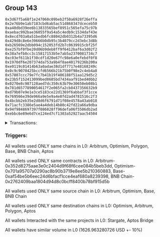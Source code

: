 ## Group 143

```0xd39a16ebf4989e168d00e6a8f5a6bd657acbff62
0x3d67f5a68f1e247060c09beb2f50a6928f26effa
0x2e76b9e1ab7183cbd6ab5ac51d868347dceceb50
0xa40dbd39ee6b13833565bef8951c565efa75c97b
0xaebac992bae36055f9a54a5c4edb9c1534daf43e
0x8ecd703a0a51bedb6fc88042db0312b4a73395d6
0x429d8c8e6e39666b0db95c3b4079cc2d3ebc3d8b
0xb26569e2dbb094c152053fd2b7c0639915cbf25f
0xe257bf0fbe20d06b9deb8ff9f6412baf6a3d02f2
0x38a7efb8cc3c15817153b5e7ab5a2370081734c7
0xc03ef611b1f30cdf1d20e67fc98e6a0efebdf0f8
0x1970df6e207374da753a9b4f8ae40179236b200a
0xe0119c01414b63a0adae38d1df7717e48168249c
0x0c9c9070425bccfd6566b21b75b0f98e2c4eb4a8
0x57807ccc79e7fc7b41b19f406188f51aa129d5c2
0x23b5f152413099bed8685bd7434aaf91bed40bb2
0x0270e8c987128aed7dc350c63b79e30650eb08b1
0x781d6577890054617f2e065fa2cb8437356632b9
0xd79b07e9e1e3ce5183ce22d1369f6abbaf3f1cce
0x769566e39de966a9e5e9a4e8fd2ad4781516c2f3
0x4bcbb2eb35e2d8d6f6791d71f08e4578a43ab018
0x71acfc3386e5ae4a4deb14b80c42fd22a66a9dba
0x94f9848697397f086828ff96defa06f5506db2ad
0xebbc6e89e6d7ce124ed7cf1303a52927aac54504
```
<details>
<summary>Transactions:</summary>

Hashes: 

Wallet: 0xd39a16ebf4989e168d00e6a8f5a6bd657acbff62

       Hash: 0x620511bd89b34d0551671f386c99d8884ddf2f833ea29119066d7eb63fded926
         - source chain: Arbitrum
         - destination chain: Optimism
         - project: Stargate
         - contract: 0x352d8275aae3e0c2404d9f68f6cee084b5beb3dd
         - value USD: 321.185557278
       Hash: 0x39a47c6ddd9c1a4a387a9bbac7a7e51ede13574b726c6a35369ea6a0b24cdccd
         - source chain: Optimism
         - destination chain: Arbitrum
         - project: Stargate
         - contract: 0x701a95707a0290ac8b90b3719e8ee5b210360883
         - value USD: 318.513889537
       Hash: 0x0829069679c0d35658c1bf9f82b8a5a758aa92f74edfc5ecaf372eebc3cb0d13
         - source chain: Arbitrum
         - destination chain: Polygon
         - project: Stargate
         - contract: 0x352d8275aae3e0c2404d9f68f6cee084b5beb3dd
         - value USD: 1.11522218
       Hash: 0x8dc9f48f9365814225636035ee3be55a599989f689367560ef4cf1e8dee7cf73
         - source chain: Arbitrum
         - destination chain: Optimism
         - project: Stargate
         - contract: 0x352d8275aae3e0c2404d9f68f6cee084b5beb3dd
         - value USD: 967.369696506
       Hash: 0xfd472240bbad68d55da0f670a67dc3ad3bd762bf6089717aa3e5c486b750d489
         - source chain: Base
         - destination chain: Arbitrum
         - project: Stargate
         - contract: 0xaf54be5b6eec24d6bfacf1cce4eaf680a8239398
         - value USD: 18.778915225
       Hash: 0x5e4ba22e03b801181613a72e4abd4827e1be6e4f0c20c8da3103982dc7b0b44d
         - source chain: BNB Chain
         - destination chain: Aptos
         - project: Aptos Bridge
         - contract: 0x2762409baa1804d94d8c0bcff8400b78bf915d5b
Wallet: 0x3d67f5a68f1e247060c09beb2f50a6928f26effa

       Hash:0x722aa860fdbae15cb9123a7366582c062853e7e46dd26433be3d5abeb4801fe6
         - source chain: Arbitrum
         - destination chain: Optimism
         - project: Stargate
         - contract: 0x352d8275aae3e0c2404d9f68f6cee084b5beb3dd
         - value USD: 319.364765948
       Hash:0x281572e9c970fc7a828ddbbc4ba2d1b2fb2fa518a7f4327b862f52dbcaa60fdf
         - source chain: Optimism
         - destination chain: Arbitrum
         - project: Stargate
         - contract: 0x701a95707a0290ac8b90b3719e8ee5b210360883
         - value USD: 316.739438899
       Hash:0xe47f71aee2ee6929023934195688f583dd33c8b444d4fa0f45e7c84a2bcf4dfe
         - source chain: Arbitrum
         - destination chain: Optimism
         - project: Stargate
         - contract: 0x352d8275aae3e0c2404d9f68f6cee084b5beb3dd
         - value USD: 14.977204696
       Hash:0xcd69817279223645aabf89a1e45268f261b333d0e1619cbf5cc1cc5584e7bb3f
         - source chain: Optimism
         - destination chain: Arbitrum
         - project: Stargate
         - contract: 0x701a95707a0290ac8b90b3719e8ee5b210360883
         - value USD: 13.405252535
       Hash:0x434ad77c8b2da0d4ba60b6dec98fcab62cbccd5b403eb038a1e5ca57be65e39f
         - source chain: Arbitrum
         - destination chain: Polygon
         - project: Stargate
         - contract: 0x352d8275aae3e0c2404d9f68f6cee084b5beb3dd
         - value USD: 1.054898983
       Hash:0x1a32dbf5c9b46896a84257becbdfc1ddb5247df359f69b5141a034be65a2bc58
         - source chain: Arbitrum
         - destination chain: Optimism
         - project: Stargate
         - contract: 0x352d8275aae3e0c2404d9f68f6cee084b5beb3dd
         - value USD: 967.286071225
       Hash:0x6d014f61c2dec411a83139251ed7d77dbd06f84b8954bd5d67f5de96bec458df
         - source chain: Base
         - destination chain: Arbitrum
         - project: Stargate
         - contract: 0xaf54be5b6eec24d6bfacf1cce4eaf680a8239398
         - value USD: 19.567944071
       Hash:0x082a1cd1f6729f09e7a5e4ffa30877d463219dcdbc3c0d882f217ebbaef0e909
         - source chain: BNB Chain
         - destination chain: Aptos
         - project: Aptos Bridge
         - contract: 0x2762409baa1804d94d8c0bcff8400b78bf915d5b
Wallet: 0x2e76b9e1ab7183cbd6ab5ac51d868347dceceb50

       Hash:0xc0ea2d71cc721fccc936e51c04b049a0cf78a72292393d8939193cda65e925f2
         - source chain: Arbitrum
         - destination chain: Optimism
         - project: Stargate
         - contract: 0x352d8275aae3e0c2404d9f68f6cee084b5beb3dd
         - value USD: 329.845313141
       Hash:0xcad00e30999c433aa4e0ffca11a12bd4fff23df16650b9bc5cef850d2d9dabb7
         - source chain: Optimism
         - destination chain: Arbitrum
         - project: Stargate
         - contract: 0x701a95707a0290ac8b90b3719e8ee5b210360883
         - value USD: 327.386142727
       Hash:0x2ea6c0d99aee7d8c477b735acab693cc86e3cfb1ed702de0388b8db09a13e5fa
         - source chain: Arbitrum
         - destination chain: Optimism
         - project: Stargate
         - contract: 0x352d8275aae3e0c2404d9f68f6cee084b5beb3dd
         - value USD: 13.354586498
       Hash:0x12b4ca72c0e34ac5e6e21be60296b5eef911b4df3aa83363c201bcca856b3bb1
         - source chain: Optimism
         - destination chain: Arbitrum
         - project: Stargate
         - contract: 0x701a95707a0290ac8b90b3719e8ee5b210360883
         - value USD: 11.654075089
       Hash:0x5eecb5d49aaf5fc08e9edd08ba5c6ffac2017126cb4b352a2e3ad670e4e2161d
         - source chain: Arbitrum
         - destination chain: Polygon
         - project: Stargate
         - contract: 0x352d8275aae3e0c2404d9f68f6cee084b5beb3dd
         - value USD: 1.033406982
       Hash:0xce8118ec756151fae132680d79b8a478c88141eb5d89eef0221c30d74b85cff5
         - source chain: Arbitrum
         - destination chain: Optimism
         - project: Stargate
         - contract: 0x352d8275aae3e0c2404d9f68f6cee084b5beb3dd
         - value USD: 967.568306547
       Hash:0x50f1edc2feda177dcc7a3d5e4480ffc8d08f2f2396d70ee87470c9833646947b
         - source chain: Base
         - destination chain: Arbitrum
         - project: Stargate
         - contract: 0xaf54be5b6eec24d6bfacf1cce4eaf680a8239398
         - value USD: 19.72744446
       Hash:0x11b3312daa39b1b7dabcefae97f2af670ef5d82e12cee4b483dc89b28145edaf
         - source chain: BNB Chain
         - destination chain: Aptos
         - project: Aptos Bridge
         - contract: 0x2762409baa1804d94d8c0bcff8400b78bf915d5b
Wallet: 0xa40dbd39ee6b13833565bef8951c565efa75c97b

       Hash:0x18d1471dc70d7bad146d732ee2734758ce28895ded16254728f66148520efb71
         - source chain: Arbitrum
         - destination chain: Optimism
         - project: Stargate
         - contract: 0x352d8275aae3e0c2404d9f68f6cee084b5beb3dd
         - value USD: 322.007058092
       Hash:0xdb27842e3ca8f2da45aacab626caf6d7c998ace54de5e78a1adace8c2001b4cf
         - source chain: Optimism
         - destination chain: Arbitrum
         - project: Stargate
         - contract: 0x701a95707a0290ac8b90b3719e8ee5b210360883
         - value USD: 319.401114856
       Hash:0x64c9627b4e206becbea5786f0d3891cdcab5b0f9f70aad9982c923d7cd9d56fe
         - source chain: Arbitrum
         - destination chain: Optimism
         - project: Stargate
         - contract: 0x352d8275aae3e0c2404d9f68f6cee084b5beb3dd
         - value USD: 9.91789983
       Hash:0xf5172292cfa1d269a802282f9c0ed481459f9941375bcda354b40c87e2bcf5bf
         - source chain: Optimism
         - destination chain: Arbitrum
         - project: Stargate
         - contract: 0x701a95707a0290ac8b90b3719e8ee5b210360883
         - value USD: 8.375062352
       Hash:0xbcf8e36a7c32d07ea287c6498c57f6ccc3c670b15e705c026a7874b97c06d1ed
         - source chain: Arbitrum
         - destination chain: Polygon
         - project: Stargate
         - contract: 0x352d8275aae3e0c2404d9f68f6cee084b5beb3dd
         - value USD: 1.041852589
       Hash:0x221b093d659199f48a6f0c46adb4688332c07b56e858a2828d0f7ca89fa37260
         - source chain: Arbitrum
         - destination chain: Optimism
         - project: Stargate
         - contract: 0x352d8275aae3e0c2404d9f68f6cee084b5beb3dd
         - value USD: 966.142998813
       Hash:0x8215dcf29f8138765e4b1b9ad1ef602784134fe5475facc146dbe54af3a19e87
         - source chain: Base
         - destination chain: Arbitrum
         - project: Stargate
         - contract: 0xaf54be5b6eec24d6bfacf1cce4eaf680a8239398
         - value USD: 19.72744321
       Hash:0x75e92576ddda65292a6cb0ebba3208a6eb0f9543b4e7f68fcf35d098b0787a83
         - source chain: BNB Chain
         - destination chain: Aptos
         - project: Aptos Bridge
         - contract: 0x2762409baa1804d94d8c0bcff8400b78bf915d5b
Wallet: 0xaebac992bae36055f9a54a5c4edb9c1534daf43e

       Hash:0xb151bc5780268aa4e1e22143f79e5516c53bb704af07044bfbbe77c6d982e47f
         - source chain: Arbitrum
         - destination chain: Optimism
         - project: Stargate
         - contract: 0x352d8275aae3e0c2404d9f68f6cee084b5beb3dd
         - value USD: 313.026631539
       Hash:0x5a251e5277001c5eb52d7754bd51270a27577ee56a07e695efc515ce51eb07d4
         - source chain: Optimism
         - destination chain: Arbitrum
         - project: Stargate
         - contract: 0x701a95707a0290ac8b90b3719e8ee5b210360883
         - value USD: 310.528861665
       Hash:0xfb5c3f636155265776311b47084afc394fcfcead88d6116d617d3e7f16d29463
         - source chain: Arbitrum
         - destination chain: Optimism
         - project: Stargate
         - contract: 0x352d8275aae3e0c2404d9f68f6cee084b5beb3dd
         - value USD: 9.918131189
       Hash:0xbe3d89ac1aea0ad474a88ff737a62bdff7497d41eb420e240ee401dcc09e6d4a
         - source chain: Optimism
         - destination chain: Arbitrum
         - project: Stargate
         - contract: 0x701a95707a0290ac8b90b3719e8ee5b210360883
         - value USD: 9.254797039
       Hash:0x9e0f8c5f3fc1bdedf729fc8ccdf2fcb9bbf5ec65a328872535d391618dcfd57c
         - source chain: Arbitrum
         - destination chain: Polygon
         - project: Stargate
         - contract: 0x352d8275aae3e0c2404d9f68f6cee084b5beb3dd
         - value USD: 1.165834829
       Hash:0x0fc8b83d91e30d05165f378e20ac06a44ba940f7b8f9be54f847b924bf9d93ba
         - source chain: Arbitrum
         - destination chain: Optimism
         - project: Stargate
         - contract: 0x352d8275aae3e0c2404d9f68f6cee084b5beb3dd
         - value USD: 967.599666027
       Hash:0x9def36bce26465ad6c31ca97ad176396c468b8d5f5b390ec37a58af0aac2c5b4
         - source chain: Base
         - destination chain: Arbitrum
         - project: Stargate
         - contract: 0xaf54be5b6eec24d6bfacf1cce4eaf680a8239398
         - value USD: 19.567950846
       Hash:0x76bebf3b09877bab59dd93f28bf63ee6088fe0e9feb1e15c9ae10bf3f066540c
         - source chain: BNB Chain
         - destination chain: Aptos
         - project: Aptos Bridge
         - contract: 0x2762409baa1804d94d8c0bcff8400b78bf915d5b
Wallet: 0x8ecd703a0a51bedb6fc88042db0312b4a73395d6

       Hash:0xdbdd27c1de4f50202def1aede8981ac41dd29da020b2269243d2690c0330d710
         - source chain: Arbitrum
         - destination chain: Optimism
         - project: Stargate
         - contract: 0x352d8275aae3e0c2404d9f68f6cee084b5beb3dd
         - value USD: 314.708375611
       Hash:0xb22aac00b75ae6cf4bed3eba86097a9ff8c0026272cd824ece4f4e8f9fe23494
         - source chain: Optimism
         - destination chain: Arbitrum
         - project: Stargate
         - contract: 0x701a95707a0290ac8b90b3719e8ee5b210360883
         - value USD: 312.303312304
       Hash:0x09f7dcd04f055ee35f93490c29a87a7f68f17a8374f3a8283e877b0f4579ddb8
         - source chain: Arbitrum
         - destination chain: Optimism
         - project: Stargate
         - contract: 0x352d8275aae3e0c2404d9f68f6cee084b5beb3dd
         - value USD: 14.975827943
       Hash:0xca57a7dce7549243713124dc131137f470e4e74912bbcee9951edc33f3f2d3d9
         - source chain: Optimism
         - destination chain: Arbitrum
         - project: Stargate
         - contract: 0x701a95707a0290ac8b90b3719e8ee5b210360883
         - value USD: 13.159719614
       Hash:0x0743b412490fb8ad54f342f8a74831835b780da875a87df8aefb68890515851f
         - source chain: Arbitrum
         - destination chain: Polygon
         - project: Stargate
         - contract: 0x352d8275aae3e0c2404d9f68f6cee084b5beb3dd
         - value USD: 1.120311944
       Hash:0x886590ed527bbab4e7f8849cf0ebf4181e05e93325f99c6ae0247e34af5aee04
         - source chain: Arbitrum
         - destination chain: Optimism
         - project: Stargate
         - contract: 0x352d8275aae3e0c2404d9f68f6cee084b5beb3dd
         - value USD: 967.636252088
       Hash:0x848355f6d3a4c064cf2a096d0325ae7a16d3ba42412a499a4c5cf03f13c43ac1
         - source chain: Base
         - destination chain: Arbitrum
         - project: Stargate
         - contract: 0xaf54be5b6eec24d6bfacf1cce4eaf680a8239398
         - value USD: 20.989997246
       Hash:0x5efc9b2e79596b9ffdb83fdf8af101c5ce1d68a12e9096df14b1b89f088728e0
         - source chain: BNB Chain
         - destination chain: Aptos
         - project: Aptos Bridge
         - contract: 0x2762409baa1804d94d8c0bcff8400b78bf915d5b
Wallet: 0x429d8c8e6e39666b0db95c3b4079cc2d3ebc3d8b

       Hash:0x482a69b3350a3c944a843d7d161641399f6e066ecea2fb155953a5ad06ad5fe9
         - source chain: Arbitrum
         - destination chain: Optimism
         - project: Stargate
         - contract: 0x352d8275aae3e0c2404d9f68f6cee084b5beb3dd
         - value USD: 306.935696528
       Hash:0xb5f378b4d91243e4a25f4e7bd0f625e4b22a5920200aa78c6c467b5b0e9cbe49
         - source chain: Optimism
         - destination chain: Arbitrum
         - project: Stargate
         - contract: 0x701a95707a0290ac8b90b3719e8ee5b210360883
         - value USD: 304.318284432
       Hash:0xe7484fdcb26a3c52088bee08cb6332e0f514c4fef17c32092f1a68cba9532c22
         - source chain: Arbitrum
         - destination chain: Optimism
         - project: Stargate
         - contract: 0x352d8275aae3e0c2404d9f68f6cee084b5beb3dd
         - value USD: 13.604338627
       Hash:0xc75b3798d813418da8f6171e06b9cb3788adeb8581dc553d31fa4cab6e81e2d3
         - source chain: Optimism
         - destination chain: Arbitrum
         - project: Stargate
         - contract: 0x701a95707a0290ac8b90b3719e8ee5b210360883
         - value USD: 11.620079927
       Hash:0x8c614b6d71cc212bfa1d8dd891fb62604da401d4ee7f050f3655140116da51ee
         - source chain: Arbitrum
         - destination chain: Polygon
         - project: Stargate
         - contract: 0x352d8275aae3e0c2404d9f68f6cee084b5beb3dd
         - value USD: 1.033063998
       Hash:0x3af1b372725a7c29fba96a6af7774ea8a95a3c90e5940f3cb6eaaee9b91fe19a
         - source chain: Arbitrum
         - destination chain: Optimism
         - project: Stargate
         - contract: 0x352d8275aae3e0c2404d9f68f6cee084b5beb3dd
         - value USD: 967.719877368
       Hash:0xe0700fb34cdff26068448d917104e3a6b47d51296a91ac9276d1597ea522dc26
         - source chain: Base
         - destination chain: Arbitrum
         - project: Stargate
         - contract: 0xaf54be5b6eec24d6bfacf1cce4eaf680a8239398
         - value USD: 19.885259243
       Hash:0x9df1b53ad89be5aa1c1226b2b747a523aa03d6945fb9bd9354c7089670205c7c
         - source chain: BNB Chain
         - destination chain: Aptos
         - project: Aptos Bridge
         - contract: 0x2762409baa1804d94d8c0bcff8400b78bf915d5b
Wallet: 0xb26569e2dbb094c152053fd2b7c0639915cbf25f

       Hash:0x44b5750c6e405adf1676814f353ebeb778f9ab5584ebb11c5c564fff5abd08c6
         - source chain: Arbitrum
         - destination chain: Optimism
         - project: Stargate
         - contract: 0x352d8275aae3e0c2404d9f68f6cee084b5beb3dd
         - value USD: 296.997178236
       Hash:0xa4d5e6e090e102f5ecd8ceeb46cc7b452163977be627b62182aef3fda7f4643e
         - source chain: Optimism
         - destination chain: Arbitrum
         - project: Stargate
         - contract: 0x701a95707a0290ac8b90b3719e8ee5b210360883
         - value USD: 294.558805923
       Hash:0x46f56495c0ff13e628ec9e05372c2fcc2cde399de72720284d4d0a7ca74a9dde
         - source chain: Arbitrum
         - destination chain: Optimism
         - project: Stargate
         - contract: 0x352d8275aae3e0c2404d9f68f6cee084b5beb3dd
         - value USD: 10.064753262
       Hash:0x1088d9d580c565333643934c95230c78e35073211b96eb816f33552712c454b0
         - source chain: Optimism
         - destination chain: Arbitrum
         - project: Stargate
         - contract: 0x701a95707a0290ac8b90b3719e8ee5b210360883
         - value USD: 8.032553014
       Hash:0x1dcb9d17a540d92180342d96bd733be12ddbac9e29c6edba22df82d156cfecfc
         - source chain: Arbitrum
         - destination chain: Polygon
         - project: Stargate
         - contract: 0x352d8275aae3e0c2404d9f68f6cee084b5beb3dd
         - value USD: 1.149831572
       Hash:0xe7bfa33debc187d4fb16827ef00615796e8caa093b11d513e31fd4a12bc13ae4
         - source chain: Arbitrum
         - destination chain: Optimism
         - project: Stargate
         - contract: 0x352d8275aae3e0c2404d9f68f6cee084b5beb3dd
         - value USD: 967.014095486
       Hash:0x1c6b35c61e2622e0032c20d46d94723be29e74ed9ddd2c21640de162124fe781
         - source chain: Base
         - destination chain: Arbitrum
         - project: Stargate
         - contract: 0xaf54be5b6eec24d6bfacf1cce4eaf680a8239398
         - value USD: 20.514788498
       Hash:0xba6900145149e0f63ff567d9390aac8c92d16b5b7816afb32c23d12116301a88
         - source chain: BNB Chain
         - destination chain: Aptos
         - project: Aptos Bridge
         - contract: 0x2762409baa1804d94d8c0bcff8400b78bf915d5b
Wallet: 0xe257bf0fbe20d06b9deb8ff9f6412baf6a3d02f2

       Hash:0xf1c58beec4e6a1838f0d2a5596369c052831c650f1c667782dd2bf3c9e055e69
         - source chain: Arbitrum
         - destination chain: Optimism
         - project: Stargate
         - contract: 0x352d8275aae3e0c2404d9f68f6cee084b5beb3dd
         - value USD: 340.503362134
       Hash:0x56ee1666f768e6014d8463ff722ba1b100e4a030d7519e0975a3002c1862da4d
         - source chain: Optimism
         - destination chain: Arbitrum
         - project: Stargate
         - contract: 0x701a95707a0290ac8b90b3719e8ee5b210360883
         - value USD: 338.032846556
       Hash:0x310800280898ec29aaf7e06968cb2bd0e6b37dabfa8e6594255678522680be79
         - source chain: Arbitrum
         - destination chain: Optimism
         - project: Stargate
         - contract: 0x352d8275aae3e0c2404d9f68f6cee084b5beb3dd
         - value USD: 13.604161577
       Hash:0xd0d9d1d1fce39a3d29098900f5668cb4e18f656ad7744b90cc7849e754e8e76d
         - source chain: Optimism
         - destination chain: Arbitrum
         - project: Stargate
         - contract: 0x701a95707a0290ac8b90b3719e8ee5b210360883
         - value USD: 12.842789476
       Hash:0xdebaf738e0b32cd67faef2fe0c9256b70ea4f82d96d0d255ab7e08e2a3712c01
         - source chain: Arbitrum
         - destination chain: Polygon
         - project: Stargate
         - contract: 0x352d8275aae3e0c2404d9f68f6cee084b5beb3dd
         - value USD: 0.9341015962
       Hash:0xf962b397a6f2a9acae07fd2e0bf48fa9a2f1bc04783fb390c329ceaa2b3119d5
         - source chain: Arbitrum
         - destination chain: Optimism
         - project: Stargate
         - contract: 0x352d8275aae3e0c2404d9f68f6cee084b5beb3dd
         - value USD: 967.678064728
       Hash:0x3b3af2e052d7990c7a7c57e4b32be555cfc44c3d44fee3856ac082be90581e37
         - source chain: Base
         - destination chain: Arbitrum
         - project: Stargate
         - contract: 0xaf54be5b6eec24d6bfacf1cce4eaf680a8239398
         - value USD: 21.14781261
       Hash:0xb39a402d5fb3b7d5de10c575603c5b4c1ec9c06187de03acba57ef8e75b3ddf7
         - source chain: BNB Chain
         - destination chain: Aptos
         - project: Aptos Bridge
         - contract: 0x2762409baa1804d94d8c0bcff8400b78bf915d5b
Wallet: 0x38a7efb8cc3c15817153b5e7ab5a2370081734c7

       Hash:0xc1f62af7eabf7f9100b7adad39472b6039e0cb3bea7aafcbf372cf4cf4d947c1
         - source chain: Arbitrum
         - destination chain: Optimism
         - project: Stargate
         - contract: 0x352d8275aae3e0c2404d9f68f6cee084b5beb3dd
         - value USD: 311.244205463
       Hash:0xdb789c78adfa2676f5885658e1896a30a852514413f9b82cb70b7848c7ffcda6
         - source chain: Optimism
         - destination chain: Arbitrum
         - project: Stargate
         - contract: 0x701a95707a0290ac8b90b3719e8ee5b210360883
         - value USD: 309.641636346
       Hash:0xbe649d2a55eea9d676d82a2bf613fd8a509cf2f6657b1683e94342233178e77d
         - source chain: Arbitrum
         - destination chain: Optimism
         - project: Stargate
         - contract: 0x352d8275aae3e0c2404d9f68f6cee084b5beb3dd
         - value USD: 13.715663886
       Hash:0x71153021e2f3e30e31077c5a33118280f59814fc0880632e097f71b793b4ecd2
         - source chain: Optimism
         - destination chain: Arbitrum
         - project: Stargate
         - contract: 0x701a95707a0290ac8b90b3719e8ee5b210360883
         - value USD: 12.057511214
       Hash:0x6c59c6f55232fc7798e72d95210439de0574f319ca89ed155a55fbdfb4c85012
         - source chain: Arbitrum
         - destination chain: Polygon
         - project: Stargate
         - contract: 0x352d8275aae3e0c2404d9f68f6cee084b5beb3dd
         - value USD: 0.9484799281
       Hash:0x98bef7a31a1b1e0c21bb3c31b242050ca8beaab980d436509ee99996957caae6
         - source chain: Arbitrum
         - destination chain: Optimism
         - project: Stargate
         - contract: 0x352d8275aae3e0c2404d9f68f6cee084b5beb3dd
         - value USD: 967.746010269
       Hash:0x54fa8c600b34245f24090acad2bbd3e2eac420166c8cd51b88612749fe83eaf1
         - source chain: Base
         - destination chain: Arbitrum
         - project: Stargate
         - contract: 0xaf54be5b6eec24d6bfacf1cce4eaf680a8239398
         - value USD: 20.358716481
       Hash:0xf8da839fc715be612707032a2b5caa77bf5e82972a9d9c4d9111a775e526cc02
         - source chain: BNB Chain
         - destination chain: Aptos
         - project: Aptos Bridge
         - contract: 0x2762409baa1804d94d8c0bcff8400b78bf915d5b
Wallet: 0xc03ef611b1f30cdf1d20e67fc98e6a0efebdf0f8

       Hash:0x2a5d13a6e4b56701e0822f62ea11c2f16b68544c61f53d3ab5471efdd82b8023
         - source chain: Arbitrum
         - destination chain: Optimism
         - project: Stargate
         - contract: 0x352d8275aae3e0c2404d9f68f6cee084b5beb3dd
         - value USD: 315.815431332
       Hash:0x21b9d4c2860f416c77c89cd2cf74c3fa77a37105f0d80a810631833a1f1348ef
         - source chain: Optimism
         - destination chain: Arbitrum
         - project: Stargate
         - contract: 0x701a95707a0290ac8b90b3719e8ee5b210360883
         - value USD: 314.077762942
       Hash:0x359ec3c24c513fc9bee954885aa641211b4a67cdd93a2fb9bd05acbc129a4721
         - source chain: Arbitrum
         - destination chain: Optimism
         - project: Stargate
         - contract: 0x352d8275aae3e0c2404d9f68f6cee084b5beb3dd
         - value USD: 13.726756248
       Hash:0x4a044d832752c84519631dc290365be48826addbb1adee1e80917dd6bb7db448
         - source chain: Optimism
         - destination chain: Arbitrum
         - project: Stargate
         - contract: 0x701a95707a0290ac8b90b3719e8ee5b210360883
         - value USD: 12.103161281
       Hash:0x3a7d86fdc76711acba47990a8c775543da7c9b95a1b5524f00402649b3f45969
         - source chain: Arbitrum
         - destination chain: Polygon
         - project: Stargate
         - contract: 0x352d8275aae3e0c2404d9f68f6cee084b5beb3dd
         - value USD: 1.135056259
       Hash:0x8e71e6d8267faf2306b2deda2aeca2cf027674ebd3eb196680d3a2a65d039fc1
         - source chain: Arbitrum
         - destination chain: Optimism
         - project: Stargate
         - contract: 0x352d8275aae3e0c2404d9f68f6cee084b5beb3dd
         - value USD: 967.772143169
       Hash:0xa695cfb073464a34e38e5946e83d4bf65f88998a413e8cd629293081a6d54ba7
         - source chain: Base
         - destination chain: Arbitrum
         - project: Stargate
         - contract: 0xaf54be5b6eec24d6bfacf1cce4eaf680a8239398
         - value USD: 20.832170859
       Hash:0x1a0dbc7fbd8e978c2e7bf423bdd3ac8d39fbfe0276a6b44d8e95d3ceef4d64cc
         - source chain: BNB Chain
         - destination chain: Aptos
         - project: Aptos Bridge
         - contract: 0x2762409baa1804d94d8c0bcff8400b78bf915d5b
Wallet: 0x1970df6e207374da753a9b4f8ae40179236b200a

       Hash:0x78cf3f0367b22dec6b3f981ff57b9712c28dbda8355375e631e8863bde4b1009
         - source chain: Arbitrum
         - destination chain: Optimism
         - project: Stargate
         - contract: 0x352d8275aae3e0c2404d9f68f6cee084b5beb3dd
         - value USD: 313.467811083
       Hash:0x2fc4fc9326d8a15935c31405d40073bf6850d3fe29492475c5f531f12ba9d98b
         - source chain: Optimism
         - destination chain: Arbitrum
         - project: Stargate
         - contract: 0x701a95707a0290ac8b90b3719e8ee5b210360883
         - value USD: 311.416086984
       Hash:0xaf866fb7f03f77492f907d7dad0ea7ed0e09c5ab0b6357e505e0f176941852a2
         - source chain: Arbitrum
         - destination chain: Optimism
         - project: Stargate
         - contract: 0x352d8275aae3e0c2404d9f68f6cee084b5beb3dd
         - value USD: 10.128552434
       Hash:0xaccb2521c077e578a0cc1ff2ae3e2dffb81996a71dad05be2c93c1093927d921
         - source chain: Optimism
         - destination chain: Arbitrum
         - project: Stargate
         - contract: 0x701a95707a0290ac8b90b3719e8ee5b210360883
         - value USD: 8.839171673
       Hash:0xcb732313d2ba78e7704b5f651e33a4655c6849f3ef102d02dabbe03622a85b29
         - source chain: Arbitrum
         - destination chain: Polygon
         - project: Stargate
         - contract: 0x352d8275aae3e0c2404d9f68f6cee084b5beb3dd
         - value USD: 0.9156424539
       Hash:0x79ae3cfb1770a764df491db2ff79bf2b7109a20de58e15292e31f875d00d5862
         - source chain: Arbitrum
         - destination chain: Optimism
         - project: Stargate
         - contract: 0x352d8275aae3e0c2404d9f68f6cee084b5beb3dd
         - value USD: 967.516040747
       Hash:0x408cdef390e6dd16e1a40bf3c9d9ec8dc1be31e1ce5557c891d7033bac4545d9
         - source chain: Base
         - destination chain: Arbitrum
         - project: Stargate
         - contract: 0xaf54be5b6eec24d6bfacf1cce4eaf680a8239398
         - value USD: 19.569263686
       Hash:0x43771f11253b0be6eef5343e34c04aac5f6fd65540a43a828d8f3da946b8fd1a
         - source chain: BNB Chain
         - destination chain: Aptos
         - project: Aptos Bridge
         - contract: 0x2762409baa1804d94d8c0bcff8400b78bf915d5b
Wallet: 0xe0119c01414b63a0adae38d1df7717e48168249c

       Hash:0x4c3d4ba0fa345a023b459d5efb10cdb16d1d39950b124afe08a5398631b966ca
         - source chain: Arbitrum
         - destination chain: Optimism
         - project: Stargate
         - contract: 0x352d8275aae3e0c2404d9f68f6cee084b5beb3dd
         - value USD: 300.93473083
       Hash:0xe154a038a22980c5b69b067853a2c8aff45352582328eeb0150a029f79fb6e80
         - source chain: Optimism
         - destination chain: Arbitrum
         - project: Stargate
         - contract: 0x701a95707a0290ac8b90b3719e8ee5b210360883
         - value USD: 298.994932518
       Hash:0x8031e73d609ddc257ff9c8df0010f85a9d4709f62422200506530e551653fd53
         - source chain: Arbitrum
         - destination chain: Optimism
         - project: Stargate
         - contract: 0x352d8275aae3e0c2404d9f68f6cee084b5beb3dd
         - value USD: 12.979621925
       Hash:0xd2fb5d45832a8df417983406af0c2486d97e20144fad67ec123d79c38bea0d30
         - source chain: Optimism
         - destination chain: Arbitrum
         - project: Stargate
         - contract: 0x701a95707a0290ac8b90b3719e8ee5b210360883
         - value USD: 10.992132174
       Hash:0xf104bef196d03b8000715f2b16e642b469a42abaf48888b9e3bf74c6a25dfae2
         - source chain: Arbitrum
         - destination chain: Polygon
         - project: Stargate
         - contract: 0x352d8275aae3e0c2404d9f68f6cee084b5beb3dd
         - value USD: 0.9278168882
       Hash:0x3d0d4e9c6239c7b560936e0797e90ff93f198544ae2fe25c4cfa15b0ae3653a7
         - source chain: Arbitrum
         - destination chain: Optimism
         - project: Stargate
         - contract: 0x352d8275aae3e0c2404d9f68f6cee084b5beb3dd
         - value USD: 966.936664671
       Hash:0x0c9b4a0b734fe29463d87b3a81d94d9ca6766b463133437df72790428d2c3acf
         - source chain: Base
         - destination chain: Arbitrum
         - project: Stargate
         - contract: 0xaf54be5b6eec24d6bfacf1cce4eaf680a8239398
         - value USD: 19.727032043
       Hash:0xfcb7dd4e6e7d2213084bd82430f68049455cf811b98147a5b938f1e452d574da
         - source chain: BNB Chain
         - destination chain: Aptos
         - project: Aptos Bridge
         - contract: 0x2762409baa1804d94d8c0bcff8400b78bf915d5b
Wallet: 0x0c9c9070425bccfd6566b21b75b0f98e2c4eb4a8

       Hash:0x0fa1cb919b68a2ad11e99c190bded3a2637d87075570be178fdaa0b3219831a4
         - source chain: Arbitrum
         - destination chain: Optimism
         - project: Stargate
         - contract: 0x352d8275aae3e0c2404d9f68f6cee084b5beb3dd
         - value USD: 304.391149569
       Hash:0xc5bd344e1dfce0fc1d9687ab2dc137f90f298c9b6b4f592d4923d46b90fa0e28
         - source chain: Optimism
         - destination chain: Arbitrum
         - project: Stargate
         - contract: 0x701a95707a0290ac8b90b3719e8ee5b210360883
         - value USD: 302.543833794
       Hash:0xc447f438cb2a8b5b572e03712fc91907a6c3dd2e98b3a6773ca2390cedc6587c
         - source chain: Arbitrum
         - destination chain: Optimism
         - project: Stargate
         - contract: 0x352d8275aae3e0c2404d9f68f6cee084b5beb3dd
         - value USD: 12.858488437
       Hash:0x542e96f73ffe578c2a2083c56500014ee76247c4580bf62759e84093b71b9973
         - source chain: Optimism
         - destination chain: Arbitrum
         - project: Stargate
         - contract: 0x701a95707a0290ac8b90b3719e8ee5b210360883
         - value USD: 11.142322853
       Hash:0x28fc583f7821e245c90426e49f2988b51707ba58e18e19da0e43fcfd52023efe
         - source chain: Arbitrum
         - destination chain: Polygon
         - project: Stargate
         - contract: 0x352d8275aae3e0c2404d9f68f6cee084b5beb3dd
         - value USD: 0.9098457233
       Hash:0x374966612f3e059c0980c6dc63687ced6e2a5c857fe7ab9b7d825ee4e0382164
         - source chain: Arbitrum
         - destination chain: Optimism
         - project: Stargate
         - contract: 0x352d8275aae3e0c2404d9f68f6cee084b5beb3dd
         - value USD: 969.143442909
       Hash:0xb8a9897d3d80d956d7ccb34157a24a485ac7920c55e712d38ed4bd592138f539
         - source chain: Base
         - destination chain: Arbitrum
         - project: Stargate
         - contract: 0xaf54be5b6eec24d6bfacf1cce4eaf680a8239398
         - value USD: 20.358302493
       Hash:0x3b4b6261ccf9a58409f1802db6ab4248d987dc6118b72710ed37d2a1dab08e2c
         - source chain: BNB Chain
         - destination chain: Aptos
         - project: Aptos Bridge
         - contract: 0x2762409baa1804d94d8c0bcff8400b78bf915d5b
Wallet: 0x57807ccc79e7fc7b41b19f406188f51aa129d5c2

       Hash:0x10cefe7111a722fd47e773abd8935e0a3a36dedbbaed968a56b4d445dd0d9640
         - source chain: Arbitrum
         - destination chain: Optimism
         - project: Stargate
         - contract: 0x352d8275aae3e0c2404d9f68f6cee084b5beb3dd
         - value USD: 371.052649097
       Hash:0x398962366470d9ea0fa95c700123cac97119681c443bb992fd4fb8805c58c030
         - source chain: Optimism
         - destination chain: Arbitrum
         - project: Stargate
         - contract: 0x701a95707a0290ac8b90b3719e8ee5b210360883
         - value USD: 368.198507403
       Hash:0x6c6ffd6511bc7220a4b95a2996ae8e5fb9330b6c7c4d1471e793194e2a759076
         - source chain: Arbitrum
         - destination chain: Optimism
         - project: Stargate
         - contract: 0x352d8275aae3e0c2404d9f68f6cee084b5beb3dd
         - value USD: 12.597910542
       Hash:0xce47aa9458d0a1574a16d865cac5b24e826be9437923e925aa68dfb0e111e4e8
         - source chain: Optimism
         - destination chain: Arbitrum
         - project: Stargate
         - contract: 0x701a95707a0290ac8b90b3719e8ee5b210360883
         - value USD: 11.360591022
       Hash:0x712dc907a5c1ee5dc19593fa7b21e02cdf434d9f7f2032f6e5826b1bd7fa3584
         - source chain: Arbitrum
         - destination chain: Polygon
         - project: Stargate
         - contract: 0x352d8275aae3e0c2404d9f68f6cee084b5beb3dd
         - value USD: 0.966775078
       Hash:0x90402671498e2bf324a34de41bd454d8fde74b5f7944237ca0ddfcd74b43992a
         - source chain: Arbitrum
         - destination chain: Optimism
         - project: Stargate
         - contract: 0x352d8275aae3e0c2404d9f68f6cee084b5beb3dd
         - value USD: 967.657158408
       Hash:0x250990da409a0888e73661714cffcf9f1ebc7a1174f2eb9bfd92134e2b104f66
         - source chain: Base
         - destination chain: Arbitrum
         - project: Stargate
         - contract: 0xaf54be5b6eec24d6bfacf1cce4eaf680a8239398
         - value USD: 20.517370593
       Hash:0x32ae803aba76c730f37976e69a09c460d97d388bf91843207001d1df6b18e550
         - source chain: BNB Chain
         - destination chain: Aptos
         - project: Aptos Bridge
         - contract: 0x2762409baa1804d94d8c0bcff8400b78bf915d5b
Wallet: 0x23b5f152413099bed8685bd7434aaf91bed40bb2

       Hash:0x554ae5dbe395451488cabb4c365da5610734cb4106788f2e59d6893702657a8a
         - source chain: Arbitrum
         - destination chain: Optimism
         - project: Stargate
         - contract: 0x352d8275aae3e0c2404d9f68f6cee084b5beb3dd
         - value USD: 353.226195659
       Hash:0x2388b7a2f54b6c4796bd2f834679cb797ee4b56f176cabd46771d1a6579663b2
         - source chain: Optimism
         - destination chain: Arbitrum
         - project: Stargate
         - contract: 0x701a95707a0290ac8b90b3719e8ee5b210360883
         - value USD: 350.454001022
       Hash:0x0a1409b457c16b4c17c015985f69787f341e5068d37149485b4d1aa06546e505
         - source chain: Arbitrum
         - destination chain: Optimism
         - project: Stargate
         - contract: 0x352d8275aae3e0c2404d9f68f6cee084b5beb3dd
         - value USD: 12.712536755
       Hash:0x772e3301f05d27625a066a6829ead0413e4dbf950aff6c19ccdfd55250c63ab2
         - source chain: Optimism
         - destination chain: Arbitrum
         - project: Stargate
         - contract: 0x701a95707a0290ac8b90b3719e8ee5b210360883
         - value USD: 11.400120785
       Hash:0xc21efa2fe8a72306031519d8aa10d6a7f3263cea515dd8ba53cef3451af01a37
         - source chain: Arbitrum
         - destination chain: Polygon
         - project: Stargate
         - contract: 0x352d8275aae3e0c2404d9f68f6cee084b5beb3dd
         - value USD: 1.053972026
       Hash:0x2bbc6ce719641b6747ff8712a0a162cc5ee9b3c67bf3bc16796ef6c09c3d2262
         - source chain: Arbitrum
         - destination chain: Optimism
         - project: Stargate
         - contract: 0x352d8275aae3e0c2404d9f68f6cee084b5beb3dd
         - value USD: 967.239032005
       Hash:0x82acf30f05a5ba3bc8050ff06b1e5efa4ccfc12161e3d5f18944d8cc3eba8a81
         - source chain: Base
         - destination chain: Arbitrum
         - project: Stargate
         - contract: 0xaf54be5b6eec24d6bfacf1cce4eaf680a8239398
         - value USD: 20.043787373
       Hash:0x85cef55f34a3b8ca45341258e7f8990ab3860f28255e8ab82936b1651d826b8d
         - source chain: BNB Chain
         - destination chain: Aptos
         - project: Aptos Bridge
         - contract: 0x2762409baa1804d94d8c0bcff8400b78bf915d5b
Wallet: 0x0270e8c987128aed7dc350c63b79e30650eb08b1

       Hash:0xebe3fee6d7dbfa9f1a70089469c0d8cf75b5d16c720a8d5c85559a50320ad5c1
         - source chain: Arbitrum
         - destination chain: Optimism
         - project: Stargate
         - contract: 0x352d8275aae3e0c2404d9f68f6cee084b5beb3dd
         - value USD: 369.085732722
       Hash:0xa62aa1594a4ae3ad17ddc651a77228a9624b60d8641ee5a7f930e824240a85e0
         - source chain: Optimism
         - destination chain: Arbitrum
         - project: Stargate
         - contract: 0x701a95707a0290ac8b90b3719e8ee5b210360883
         - value USD: 366.424056765
       Hash:0xf5cc927863ded4e8bb8d0548364a06207ffc5727e142525c64f280c69f6271bc
         - source chain: Arbitrum
         - destination chain: Optimism
         - project: Stargate
         - contract: 0x352d8275aae3e0c2404d9f68f6cee084b5beb3dd
         - value USD: 12.472070894
       Hash:0x1ab43df5ec201cd1819321db60324265ffc9d7538cb479d5a6b50859fceee3e5
         - source chain: Optimism
         - destination chain: Arbitrum
         - project: Stargate
         - contract: 0x701a95707a0290ac8b90b3719e8ee5b210360883
         - value USD: 11.103754762
       Hash:0x5cb465868a2d86a1364ce62a408cc5c4e2086840ab50d6bd71486e0874f3f842
         - source chain: Arbitrum
         - destination chain: Polygon
         - project: Stargate
         - contract: 0x352d8275aae3e0c2404d9f68f6cee084b5beb3dd
         - value USD: 1.074820058
       Hash:0x504d491fc1712959fd90453c90125842291bca24a2bb041ce2af0ea0144b0c76
         - source chain: Arbitrum
         - destination chain: Optimism
         - project: Stargate
         - contract: 0x352d8275aae3e0c2404d9f68f6cee084b5beb3dd
         - value USD: 967.583986287
       Hash:0x6dd87c1a79497714ff54a77b98c617196884642471f18e5e3a919a38bf41685f
         - source chain: Base
         - destination chain: Arbitrum
         - project: Stargate
         - contract: 0xaf54be5b6eec24d6bfacf1cce4eaf680a8239398
         - value USD: 20.201290288
       Hash:0x5d5476c3c7226a48a0237195a8e78d95c4b7a5360531eec5cfdfb43d90ef2ce4
         - source chain: BNB Chain
         - destination chain: Aptos
         - project: Aptos Bridge
         - contract: 0x2762409baa1804d94d8c0bcff8400b78bf915d5b
Wallet: 0x781d6577890054617f2e065fa2cb8437356632b9

       Hash:0x0db5716756c34f6d1b3e81f153fcadc81f9ba6171221d05e68c99c731ff11e92
         - source chain: Arbitrum
         - destination chain: Optimism
         - project: Stargate
         - contract: 0x352d8275aae3e0c2404d9f68f6cee084b5beb3dd
         - value USD: 370.97070204
       Hash:0x0cd862b0d6bc09a3bb5c4d3a83fbfb5d15b7bf78eb3b1f26f218be4d0d0151a8
         - source chain: Optimism
         - destination chain: Arbitrum
         - project: Stargate
         - contract: 0x701a95707a0290ac8b90b3719e8ee5b210360883
         - value USD: 368.198507403
       Hash:0x5a1ac0bfd53f96b5755e1618c84636fa890321de0f05035b911b01c0188415a3
         - source chain: Arbitrum
         - destination chain: Optimism
         - project: Stargate
         - contract: 0x352d8275aae3e0c2404d9f68f6cee084b5beb3dd
         - value USD: 13.593414288
       Hash:0xb0ed25e6b8cc48592c49ee2f8826e73bb7a74f014c9d4314208d623f8c24b7ed
         - source chain: Optimism
         - destination chain: Arbitrum
         - project: Stargate
         - contract: 0x701a95707a0290ac8b90b3719e8ee5b210360883
         - value USD: 12.336359565
       Hash:0x790497996ff70464878929acc47e0bc57c5903d70a4faf8f6f4951b5c7779f69
         - source chain: Arbitrum
         - destination chain: Polygon
         - project: Stargate
         - contract: 0x352d8275aae3e0c2404d9f68f6cee084b5beb3dd
         - value USD: 1.171342573
       Hash:0x4a91e9b979365ec394fd47b005c2eea46e2bac27934363d5fd33545ffef5e01e
         - source chain: Arbitrum
         - destination chain: Optimism
         - project: Stargate
         - contract: 0x352d8275aae3e0c2404d9f68f6cee084b5beb3dd
         - value USD: 967.704197628
       Hash:0x00ab45600429bd9f616e90fbe3dcd49b4c5e1e9933aeea044b294ebc6fcb253c
         - source chain: Base
         - destination chain: Arbitrum
         - project: Stargate
         - contract: 0xaf54be5b6eec24d6bfacf1cce4eaf680a8239398
         - value USD: 20.043465142
       Hash:0x4a95b49d638743448a6c6cde98d459d200e1be69c2d04959bbf9d51b93b915b3
         - source chain: BNB Chain
         - destination chain: Aptos
         - project: Aptos Bridge
         - contract: 0x2762409baa1804d94d8c0bcff8400b78bf915d5b
Wallet: 0xd79b07e9e1e3ce5183ce22d1369f6abbaf3f1cce

       Hash:0x429a56e367123279fe6954fbfdfa0c22e61bb20a8e2d347f7fd0fb82fbdb9de9
         - source chain: Arbitrum
         - destination chain: Optimism
         - project: Stargate
         - contract: 0x352d8275aae3e0c2404d9f68f6cee084b5beb3dd
         - value USD: 365.941995562
       Hash:0x8ae010c2e283c4a39a3f97d057588576b473eb1183672e59ba74926ee367f2ab
         - source chain: Optimism
         - destination chain: Arbitrum
         - project: Stargate
         - contract: 0x701a95707a0290ac8b90b3719e8ee5b210360883
         - value USD: 363.762380808
       Hash:0xf49bc4c1170970a347808f26f085234b9bfc7c25ab35b1410c61946ca90cf649
         - source chain: Arbitrum
         - destination chain: Optimism
         - project: Stargate
         - contract: 0x352d8275aae3e0c2404d9f68f6cee084b5beb3dd
         - value USD: 12.769849862
       Hash:0x5bb1e6abd0be59e33a2fc0b4ad662ad879d7166837a9b07478ebc38d12a63658
         - source chain: Optimism
         - destination chain: Arbitrum
         - project: Stargate
         - contract: 0x701a95707a0290ac8b90b3719e8ee5b210360883
         - value USD: 10.890487153
       Hash:0xfebb777428d0873c4079d1d907ee8a69f599e0a1eebdc81fb25fa2be9cc88118
         - source chain: Arbitrum
         - destination chain: Polygon
         - project: Stargate
         - contract: 0x352d8275aae3e0c2404d9f68f6cee084b5beb3dd
         - value USD: 1.084003631
       Hash:0xeada078ffffadfa773b3d9e5c765d575f8fe799556fce5e5210e66d75a12d456
         - source chain: Arbitrum
         - destination chain: Optimism
         - project: Stargate
         - contract: 0x352d8275aae3e0c2404d9f68f6cee084b5beb3dd
         - value USD: 967.489907847
       Hash:0x928962d97b102fc7ede08027c64db9ebb661c76d4dd6c3825d01ae61d564596f
         - source chain: Base
         - destination chain: Arbitrum
         - project: Stargate
         - contract: 0xaf54be5b6eec24d6bfacf1cce4eaf680a8239398
         - value USD: 19.727821282
       Hash:0x4fc02fa457078521b5d337aca04c5476b4c89439558ab46e5b91e258f8d5e992
         - source chain: BNB Chain
         - destination chain: Aptos
         - project: Aptos Bridge
         - contract: 0x2762409baa1804d94d8c0bcff8400b78bf915d5b
Wallet: 0x769566e39de966a9e5e9a4e8fd2ad4781516c2f3

       Hash:0x351558bb3797cb1ee3b3b1d95150328fcdcca2ec6a7f4c8883bb280ddd331e06
         - source chain: Arbitrum
         - destination chain: Optimism
         - project: Stargate
         - contract: 0x352d8275aae3e0c2404d9f68f6cee084b5beb3dd
         - value USD: 369.351900318
       Hash:0xe131de7def32be5c8e695df24bf644e4f078f140e2c1e0d29c15008f8247f46e
         - source chain: Optimism
         - destination chain: Arbitrum
         - project: Stargate
         - contract: 0x701a95707a0290ac8b90b3719e8ee5b210360883
         - value USD: 367.311282084
       Hash:0xf9f02e099ec790c07aa14ad452741ee3bf7a679802846d038dac0ab5f25bda32
         - source chain: Arbitrum
         - destination chain: Optimism
         - project: Stargate
         - contract: 0x352d8275aae3e0c2404d9f68f6cee084b5beb3dd
         - value USD: 13.44331561
       Hash:0x68fbf015bbb05b81d8950b0c670f43376e458e24cc13037a125257a863ff55ef
         - source chain: Optimism
         - destination chain: Arbitrum
         - project: Stargate
         - contract: 0x701a95707a0290ac8b90b3719e8ee5b210360883
         - value USD: 11.802509588
       Hash:0x9fcbcbcb3df6764fc03f13c7189f06a45c078f9e44448f8fc940f49c500e103f
         - source chain: Arbitrum
         - destination chain: Polygon
         - project: Stargate
         - contract: 0x352d8275aae3e0c2404d9f68f6cee084b5beb3dd
         - value USD: 1.12232985
       Hash:0x20a7f44e8bc6cec926390d21ce9cb872dcc48df9b5307cc0c90c9dc40dfa2246
         - source chain: Arbitrum
         - destination chain: Optimism
         - project: Stargate
         - contract: 0x352d8275aae3e0c2404d9f68f6cee084b5beb3dd
         - value USD: 967.458548366
       Hash:0xd0862332e6f0b22863e4e762247ed1e5a4264c3a9bacbe617ce8bfce0c515729
         - source chain: Base
         - destination chain: Arbitrum
         - project: Stargate
         - contract: 0xaf54be5b6eec24d6bfacf1cce4eaf680a8239398
         - value USD: 19.885641307
       Hash:0xbe5672eebb5603fdd52b189e27fe7a12afe34047b3df57a43c54f01c0b495f2f
         - source chain: BNB Chain
         - destination chain: Aptos
         - project: Aptos Bridge
         - contract: 0x2762409baa1804d94d8c0bcff8400b78bf915d5b
Wallet: 0x4bcbb2eb35e2d8d6f6791d71f08e4578a43ab018

       Hash:0x2a5f39ce73b8bcf2f4d281a441602690d4cc71c596db0277f0a8590dd653593e
         - source chain: Arbitrum
         - destination chain: Optimism
         - project: Stargate
         - contract: 0x352d8275aae3e0c2404d9f68f6cee084b5beb3dd
         - value USD: 304.534197604
       Hash:0x1b4d548bf02190b5f55ba6c177866990983e90fce67b1fe7ab189666455f2352
         - source chain: Optimism
         - destination chain: Arbitrum
         - project: Stargate
         - contract: 0x701a95707a0290ac8b90b3719e8ee5b210360883
         - value USD: 302.543833794
       Hash:0x2567ea1dece87468eacfde84502943aa211190e7f0fd011f8ac8c4409af14d92
         - source chain: Arbitrum
         - destination chain: Optimism
         - project: Stargate
         - contract: 0x352d8275aae3e0c2404d9f68f6cee084b5beb3dd
         - value USD: 13.344226867
       Hash:0xed60fd6f094f76174494fc27ef0669a40f52fe4bc0f22099a21fea023a6e1695
         - source chain: Optimism
         - destination chain: Arbitrum
         - project: Stargate
         - contract: 0x701a95707a0290ac8b90b3719e8ee5b210360883
         - value USD: 11.731775994
       Hash:0xbc76384e4c34ca42f09fbe2a8fc891382e9b0c10330ebe316ab4de78e09f3da3
         - source chain: Arbitrum
         - destination chain: Polygon
         - project: Stargate
         - contract: 0x352d8275aae3e0c2404d9f68f6cee084b5beb3dd
         - value USD: 2.695606746
       Hash:0xa4e04d1e6553ac2e33016a9b026cbec55f665a4d1f9e6223bf29cdf81876495e
         - source chain: Arbitrum
         - destination chain: Optimism
         - project: Stargate
         - contract: 0x352d8275aae3e0c2404d9f68f6cee084b5beb3dd
         - value USD: 967.479454687
       Hash:0xb06ecc49660438e11093664685983cb7a6ec6314df974c8de2abaf272c5631fd
         - source chain: Base
         - destination chain: Arbitrum
         - project: Stargate
         - contract: 0xaf54be5b6eec24d6bfacf1cce4eaf680a8239398
         - value USD: 20.672584739
       Hash:0x310da7c7aa19746880ea377e23159f33f874db811daa305f7a716e71d66cead4
         - source chain: BNB Chain
         - destination chain: Aptos
         - project: Aptos Bridge
         - contract: 0x2762409baa1804d94d8c0bcff8400b78bf915d5b
Wallet: 0x71acfc3386e5ae4a4deb14b80c42fd22a66a9dba

       Hash:0xd82be28716aa31a97e6cd813561cb6cf7d2bfe05115d57200335d81f818cdc57
         - source chain: Arbitrum
         - destination chain: Optimism
         - project: Stargate
         - contract: 0x352d8275aae3e0c2404d9f68f6cee084b5beb3dd
         - value USD: 362.487438025
       Hash:0xf8f70c67db2989337b116c2faf991897df960df43db0945fa98dd436c5d1da26
         - source chain: Optimism
         - destination chain: Arbitrum
         - project: Stargate
         - contract: 0x701a95707a0290ac8b90b3719e8ee5b210360883
         - value USD: 360.213479532
       Hash:0xad8cb2eb66505468feda7184f6bc18795013cea7c0a0ec99ebd93b406e3c66ab
         - source chain: Arbitrum
         - destination chain: Optimism
         - project: Stargate
         - contract: 0x352d8275aae3e0c2404d9f68f6cee084b5beb3dd
         - value USD: 12.91587014
       Hash:0x5c1feffab28579d2075ccd6371ede73d0eb145a4c0537848563e6e5051a30e68
         - source chain: Optimism
         - destination chain: Arbitrum
         - project: Stargate
         - contract: 0x701a95707a0290ac8b90b3719e8ee5b210360883
         - value USD: 11.525085419
       Hash:0x747c8cd32ef268d8e10a0b56190a71cf533fe96f7f8e6a4074cb81d5a404f294
         - source chain: Arbitrum
         - destination chain: Polygon
         - project: Stargate
         - contract: 0x352d8275aae3e0c2404d9f68f6cee084b5beb3dd
         - value USD: 0.9977066407
       Hash:0x486530441bd09bc4affefe7c612318f964ac44e09dfb19b1d10472c636756f1a
         - source chain: Arbitrum
         - destination chain: Optimism
         - project: Stargate
         - contract: 0x352d8275aae3e0c2404d9f68f6cee084b5beb3dd
         - value USD: 967.756463429
       Hash:0x04173b606955413d26f3cf470aac33b79b8b35fadbf7440571edf9139a789d06
         - source chain: Base
         - destination chain: Arbitrum
         - project: Stargate
         - contract: 0xaf54be5b6eec24d6bfacf1cce4eaf680a8239398
         - value USD: 20.674674798
       Hash:0x9c0bf47129538fe3ad7ec763f3327f841b433348819685510c28c874fa52a214
         - source chain: BNB Chain
         - destination chain: Aptos
         - project: Aptos Bridge
         - contract: 0x2762409baa1804d94d8c0bcff8400b78bf915d5b
Wallet: 0x94f9848697397f086828ff96defa06f5506db2ad

       Hash:0x08ab8fb64555373a782819a2a58a5d9ade1eea4206254a0ae2c7d4e6928ba2df
         - source chain: Arbitrum
         - destination chain: Optimism
         - project: Stargate
         - contract: 0x352d8275aae3e0c2404d9f68f6cee084b5beb3dd
         - value USD: 354.890127618
       Hash:0x4e572d0f0143a9e199367e696e1f22d8d4b46aa3280fa120b82e71d63a9755ea
         - source chain: Optimism
         - destination chain: Arbitrum
         - project: Stargate
         - contract: 0x701a95707a0290ac8b90b3719e8ee5b210360883
         - value USD: 352.228451661
       Hash:0x17e545e0e5c5aeec1216e1081472e6a35f2e27eba7ba974ec42b286ba2208b4d
         - source chain: Arbitrum
         - destination chain: Optimism
         - project: Stargate
         - contract: 0x352d8275aae3e0c2404d9f68f6cee084b5beb3dd
         - value USD: 13.09537932
       Hash:0xbe9cd7f4c36dd7f3212653eabc0af3c5485ab4453a129c72e240c9e904de2c52
         - source chain: Optimism
         - destination chain: Arbitrum
         - project: Stargate
         - contract: 0x701a95707a0290ac8b90b3719e8ee5b210360883
         - value USD: 12.721451951
       Hash:0xf6d883eb77afd8ccafed0e020a9efeacf02ad546bbe5db84ad2f63631e79aedb
         - source chain: Arbitrum
         - destination chain: Polygon
         - project: Stargate
         - contract: 0x352d8275aae3e0c2404d9f68f6cee084b5beb3dd
         - value USD: 1.186263879
       Hash:0xd8dbca92ef08400a40090fa7b286e076532b9d36a6189d5afe08cfea8fac6f9c
         - source chain: Arbitrum
         - destination chain: Optimism
         - project: Stargate
         - contract: 0x352d8275aae3e0c2404d9f68f6cee084b5beb3dd
         - value USD: 967.526493907
       Hash:0xac09c2467c67e7b5a149ae3c33db0fca2034d01a52aebe80043fcda6652b8a52
         - source chain: Base
         - destination chain: Arbitrum
         - project: Stargate
         - contract: 0xaf54be5b6eec24d6bfacf1cce4eaf680a8239398
         - value USD: 20.201720059
       Hash:0xc588aed0558d7b538d6bf91a4e49df84de411d8de5f8447cfb8fcb812e20cf7f
         - source chain: BNB Chain
         - destination chain: Aptos
         - project: Aptos Bridge
         - contract: 0x2762409baa1804d94d8c0bcff8400b78bf915d5b
Wallet: 0xebbc6e89e6d7ce124ed7cf1303a52927aac54504

       Hash:0xd0d91e3b8a0dfd0e31810230d7aacc852dc1ea7525229cd14df7d3e75089b925
         - source chain: Arbitrum
         - destination chain: Optimism
         - project: Stargate
         - contract: 0x352d8275aae3e0c2404d9f68f6cee084b5beb3dd
         - value USD: 282.085878268
       Hash:0x6931fb445b700d0c590d6f905de20608a955a888917e3b33918773752c3abeac
         - source chain: Optimism
         - destination chain: Arbitrum
         - project: Stargate
         - contract: 0x701a95707a0290ac8b90b3719e8ee5b210360883
         - value USD: 280.363200818
       Hash:0xca037f66d0f5b4e1228a809b72361dcf3de997493e49dcf33526fa63d65e0cce
         - source chain: Arbitrum
         - destination chain: Optimism
         - project: Stargate
         - contract: 0x352d8275aae3e0c2404d9f68f6cee084b5beb3dd
         - value USD: 10.100531431
       Hash:0x721664dc8bf65c178615320c87068af0a3a7442099e5573da807d83c0226a912
         - source chain: Optimism
         - destination chain: Arbitrum
         - project: Stargate
         - contract: 0x701a95707a0290ac8b90b3719e8ee5b210360883
         - value USD: 8.223055378
       Hash:0x8e648bfeb3d2b297e80bebcf18e5b7337414bc1920609bb089d0e6ed6fe3b1e0
         - source chain: Arbitrum
         - destination chain: Polygon
         - project: Stargate
         - contract: 0x352d8275aae3e0c2404d9f68f6cee084b5beb3dd
         - value USD: 1.039716689
       Hash:0x58feced3f37abd6a03f6fff384ce5de23c6297b54d8248223fe71696818bf63c
         - source chain: Arbitrum
         - destination chain: Optimism
         - project: Stargate
         - contract: 0x352d8275aae3e0c2404d9f68f6cee084b5beb3dd
         - value USD: 969.04665439
       Hash:0xc448512c9023aa7da32a24f5069a7dce60c3ad3bca82a6bb0a29bd7e2d778847
         - source chain: Base
         - destination chain: Arbitrum
         - project: Stargate
         - contract: 0xaf54be5b6eec24d6bfacf1cce4eaf680a8239398
         - value USD: 21.147379738
       Hash:0xc649bf9fde6be6c3e799519dab33a3db73661227357446b4f730b1fee1961cdb
         - source chain: BNB Chain
         - destination chain: Aptos
         - project: Aptos Bridge
         - contract: 0x2762409baa1804d94d8c0bcff8400b78bf915d5b

</details>


### Triggers: 
All wallets used ONLY same chains in L0: Arbitrum, Optimism, Polygon, Base, BNB Chain, Aptos

All wallets used ONLY same contracts in L0: Arbitrum-0x352d8275aae3e0c2404d9f68f6cee084b5beb3dd, Optimism-0x701a95707a0290ac8b90b3719e8ee5b210360883, Base-0xaf54be5b6eec24d6bfacf1cce4eaf680a8239398, BNB Chain-0x2762409baa1804d94d8c0bcff8400b78bf915d5b

All wallets used ONLY same source chain in L0: Arbitrum, Optimism, Base, BNB Chain

All wallets used ONLY same destination chains in L0: Optimism, Arbitrum, Polygon, Aptos

All wallets Interacted with the same projects in L0: Stargate, Aptos Bridge

All wallets have similar volume in L0 (1626.963280726 USD +- 10%)

